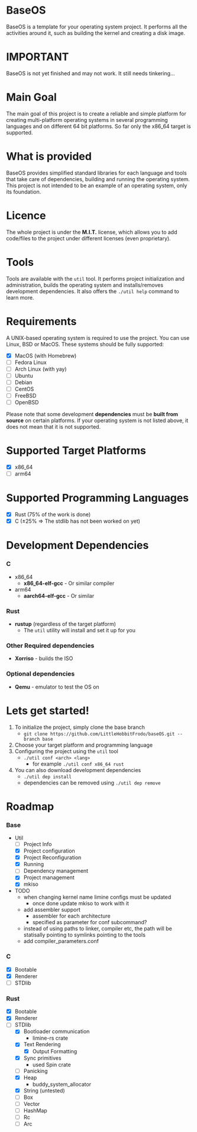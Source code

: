 # BaseOS 
BaseOS is a template for your operating system project. It performs all the activities around it, such as building the kernel and creating a disk image.

# IMPORTANT
BaseOS is not yet finished and may not work. It still needs tinkering...

# Main Goal
The main goal of this project is to create a reliable and simple platform for creating multi-platform operating systems in several programming languages and on different 64 bit platforms. So far only the x86_64 target is supported.

# What is provided
BaseOS provides simplified standard libraries for each language and tools that take care of dependencies, building and running the operating system.  
This project is not intended to be an example of an operating system, only its foundation.

# Licence
The whole project is under the **M.I.T.** license, which allows you to add code/files to the project under different licenses (even proprietary).

# Tools
Tools are available with the `util` tool. It performs project initialization and administration, builds the operating system and installs/removes development dependencies.
It also offers the `./util help` command to learn more.

# Requirements
A UNIX-based operating system is required to use the project. You can use Linux, BSD or MacOS. These systems should be fully supported:
- [X] MacOS (with Homebrew)
- [ ] Fedora Linux
- [ ] Arch Linux (with yay)
- [ ] Ubuntu
- [ ] Debian
- [ ] CentOS
- [ ] FreeBSD
- [ ] OpenBSD

Please note that some development **dependencies** must be **built from source** on certain platforms. If your operating system is not listed above, it does not mean that it is not supported.

# Supported Target Platforms
- [X] x86_64
- [ ] arm64

# Supported Programming Languages
- [X] Rust (75% of the work is done)
- [X] C (±25% => The stdlib has not been worked on yet)

# Development Dependencies
### C
- x86_64
  - **x86_64-elf-gcc** - Or similar compiler
- arm64
  - **aarch64-elf-gcc** - Or similar
### Rust
- **rustup** (regardless of the target platform)
  - The `util` utility will install and set it up for you

### Other Required dependencies
- **Xorriso** - builds the ISO

### Optional dependencies
- **Qemu** - emulator to test the OS on

# Lets get started!
1. To initialize the project, simply clone the base branch
    - `git clone https://github.com/LittleHobbitFrodo/baseOS.git --branch base`
2. Choose your target platform and programming language
3. Configuring the project using the `util` tool
    - `./util conf <arch> <lang>`
      - for example `./util conf x86_64 rust`
4. You can also download development dependencies
    - `./util dep install`
    - dependencies can be removed using `./util dep remove`


# Roadmap
### Base
- Util
  - [ ] Project Info
  - [X] Project configuration
  - [X] Project Reconfiguration
  - [X] Running
  - [ ] Dependency management
  - [X] Project management
  - [X] mkiso
  
- TODO
  - when changing kernel name limine configs must be updated
    - once done update mkiso to work with it
  - add assembler support
    - assembler for each architecture
    - specified as parameter for conf subcommand?
  - instead of using paths to linker, compiler etc, the path will be statisally pointing to symlinks pointing to the tools
  - add compiler_parameters.conf
### C
- [X] Bootable
- [X] Renderer
- [ ] STDlib

### Rust
- [X] Bootable
- [X] Renderer
- [ ] STDlib
  - [X] Bootloader communication
    - limine-rs crate
  - [X] Text Rendering
    - [X] Output Formatting
  - [X] Sync primitives
    - used Spin crate
  - [ ] Panicking
  - [X] Heap
    - buddy_system_allocator
  - [X] String (untested)
  - [ ] Box
  - [ ] Vector
  - [ ] HashMap
  - [ ] Rc
  - [ ] Arc
